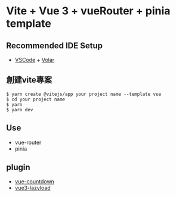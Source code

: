 # Vite + Vue 3 + vueRouter + pinia template

## Recommended IDE Setup

- [VSCode](https://code.visualstudio.com/) + [Volar](https://marketplace.visualstudio.com/items?itemName=johnsoncodehk.volar)


## 創建vite專案
```
$ yarn create @vitejs/app your project name --template vue
$ cd your project name
$ yarn
$ yarn dev
```


## Use
 - vue-router
 - pinia

## plugin
  - [vue-countdown](https://github.com/fengyuanchen/vue-countdown/blob/main/src/README.md)
  - [vue3-lazyload](https://www.npmjs.com/package/vue3-lazyload)
